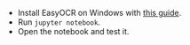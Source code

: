 - Install EasyOCR on Windows with [this guide](https://stackoverflow.com/questions/65630824/how-to-install-easy-ocr).
- Run `jupyter notebook`.
- Open the notebook and test it.

